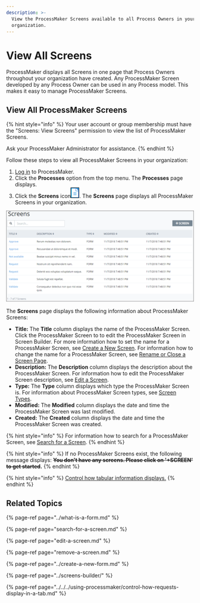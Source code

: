 ```yaml
---
description: >-
  View the ProcessMaker Screens available to all Process Owners in your
  organization.
---
```


# View All Screens

ProcessMaker displays all Screens in one page that Process Owners throughout your organization have created. Any ProcessMaker Screen developed by any Process Owner can be used in any Process model. This makes it easy to manage ProcessMaker Screens.

## View All ProcessMaker Screens <a id="view-all-scripts"></a>

{% hint style="info" %}
Your user account or group membership must have the "Screens: View Screens" permission to view the list of ProcessMaker Screens.

Ask your ProcessMaker Administrator for assistance.
{% endhint %}

Follow these steps to view all ProcessMaker Screens in your organization:

1. ​[Log in](https://processmaker.gitbook.io/processmaker-4-community/-LPblkrcFWowWJ6HZdhC/using-processmaker/log-in#log-in) to ProcessMaker.
2. Click the **Processes** option from the top menu. The **Processes** page displays.
3. Click the **Screens** icon![](../../../.gitbook/assets/screens-icon-processes.png). The **Screens** page displays all ProcessMaker Screens in your organization.

![&quot;Screens&quot; page displays all ProcessMaker Screens in your organization](../../../.gitbook/assets/screens-page-processes.png)

The **Screens** page displays the following information about ProcessMaker Screens:

* **Title:** The **Title** column displays the name of the ProcessMaker Screen. Click the ProcessMaker Screen to to edit the ProcessMaker Screen in Screen Builder. For more information how to set the name for a ProcessMaker Screen, see [Create a New Screen](../create-a-new-form.md). For information how to change the name for a ProcessMaker Screen, see [Rename or Close a Screen Page]().
* **Description:** The **Description** column displays the description about the ProcessMaker Screen. For information how to edit the ProcessMaker Screen description, see [Edit a Screen](edit-a-screen.md).
* **Type:** The **Type** column displays which type the ProcessMaker Screen is. For information about ProcessMaker Screen types, see [Screen Types](../screens-builder/types-for-screens.md).
* **Modified:** The **Modified** column displays the date and time the ProcessMaker Screen was last modified.
* **Created:** The **Created** column displays the date and time the ProcessMaker Screen was created.

{% hint style="info" %}
For information how to search for a ProcessMaker Screen, see [Search for a Screen](search-for-a-screen.md).
{% endhint %}

{% hint style="info" %}
If no ProcessMaker Screens exist, the following message displays: ~~**You don't have any screens. Please click on '+SCREEN' to get started**~~**.**
{% endhint %}

{% hint style="info" %}
[Control how tabular information displays.](../../../using-processmaker/control-how-requests-display-in-a-tab.md)
{% endhint %}

## Related Topics

{% page-ref page="../what-is-a-form.md" %}

{% page-ref page="search-for-a-screen.md" %}

{% page-ref page="edit-a-screen.md" %}

{% page-ref page="remove-a-screen.md" %}

{% page-ref page="../create-a-new-form.md" %}

{% page-ref page="../screens-builder/" %}

{% page-ref page="../../../using-processmaker/control-how-requests-display-in-a-tab.md" %}

